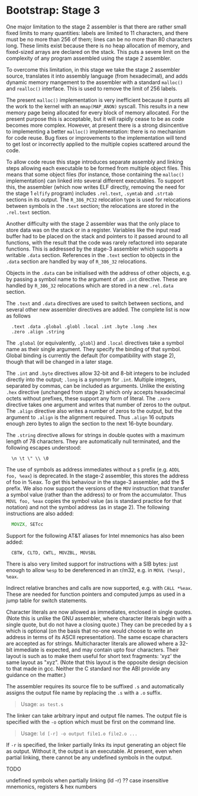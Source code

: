 # Bootstrap: Stage 3

One major limitation to the stage 2 assembler is that there are rather 
small fixed limits to many quantities: labels are limited to 11
characters, and there must be no more than 256 of them; lines can be no
more than 80 characters long.  These limits exist because there is no
heap allocation of memory, and fixed-sized arrays are declared on the
stack.  This puts a severe limit on the complexity of any program
assembled using the stage 2 assembler.

To overcome this limitation, in this stage we take the stage 2 assembler
source, translates it into assembly language (from hexadecimal), and
adds dynamic memory mangement to the assembler with a standard `malloc()`
and `realloc()` interface.  This is used to remove the limit of 256
labels.

The present `malloc()` implementation is very inefficient because it punts
all the work to the kernel with an `mmap(MAP_ANON)` syscall.  This results
in a new memory page being allocated for every block of memory
allocated.  For the present purpose this is acceptable, but it will
rapidly cease to be as code becomes more complex.  However, at present
there is a strong disincentive to implementing a better `malloc()`
implementation: there is no mechanism for code reuse.  Bug fixes or
improvements to the implementation will tend to get lost or incorrectly
applied to the multiple copies scattered around the code.

To allow code reuse this stage introduces separate assembly and linking
steps allowing each executable to be formed from multiple object files.
This means that some object files (for instance, those containing the
`malloc()` implementation) can linked into several different executables.
To support this, the assembler (which now writes ELF directly, removing
the need for the stage 1 `elfify` program) includes `.rel.text`, `.symtab` and
`.strtab` sections in its output.  The `R_386_PC32` relocation type is used
for relocations between symbols in the `.text` section; the relocations
are stored in the `.rel.text` section.

Another difficulty with the stage 2 assembler was that the only place to
store data was on the stack or in a register.  Variables like the input
read buffer had to be placed on the stack and pointers to it passed
around to all functions, with the result that the code was rarely
refactored into separate functions.  This is addressed by the stage-3
assembler which supports a writable `.data` section.  References in the
`.text` section to objects in the `.data` section are handled by way of
`R_386_32` relocations.

Objects in the `.data` can be initialised with the address of other 
objects, e.g. by passing a symbol name to the argument of an `.int` 
directive.   These are handled by `R_386_32` relocations which are
stored in a new `.rel.data` section.

The `.text` and `.data` directives are used to switch between sections, and
several other new assembler directives are added.  The complete list is
now as follows

```
  .text .data .global .globl .local .int .byte .long .hex
  .zero .align .string
```

The `.global` (or equivalently, `.globl`) and `.local` directives take a
symbol name as their single argument.  They specify the binding of 
that symbol.  Global binding is currently the default (for compatibility
with stage 2), though that will be changed in a later stage.

The `.int` and `.byte` directives allow 32-bit and 8-bit integers to be
included directly into the output; `.long` is a synonym for `.int`.
Multiple integers, separated by commas, can be included as arguments. 
Unlike the existing `.hex` directive (unchanged from stage 2) which only 
accepts hexadecimal octets without prefixes, these support any form of 
literal.  The `.zero` directive takes one argument and writes that number 
of zeros to the output.  The `.align` directive also writes a number of
zeros to the output, but the argument to `.align` is the alignment 
required.  Thus `.align` 16 outputs enough zero bytes to align the section
to the next 16-byte boundary.

The `.string` directive allows for strings in double quotes with 
a maximum length of 78 characters.  They are automatically null 
terminated, and the following escapes understood:

```
  \n \t \" \\ \0
```

The use of symbols as address immediates without a `$` prefix (e.g. `ADDL
foo, %eax`) is deprecated.  In the stage-2 assembler, this stores the
address of foo in %eax.  To get this behaviour in the stage-3 assembler,
add the $ prefix.  We also now support the versions of the `MOV`
instruction that transfer a symbol value (rather than the address) to or
from the accumulator.  Thus `MOVL foo, %eax` copies the symbol value (as
is standard practice for that notation) and not the symbol address (as
in stage 2).  The following instructions are also added:

```asm
  MOVZX, SETcc
```

Support for the following AT&T aliases for Intel mnemonics has also
been added:

```
  CBTW, CLTD, CWTL, MOVZBL, MOVSBL
```

There is also very limited support for instructions with a SIB bytes:
just enough to allow `%esp` to be dereferenced in an r/m32, e.g. in 
`MOVL (%esp), %eax`.

Indirect relative branches and calls are now supported, e.g. with 
`CALL *%eax`.  These are needed for function pointers and computed jumps
as used in a jump table for switch statements.

Character literals are now allowed as immediates, enclosed in single 
quotes.  (Note this is unlike the GNU assembler, where character 
literals begin with a single quote, but do not have a closing quote.) 
They can be preceded by a `$` which is optional (on the basis that no-one
would choose to write an address in terms of its ASCII representation).
The same escape characters are accepted as for strings.  Multicharacter 
literals are allowed where a 32-bit immediate is expected, and may 
contain upto four characters.  Their layout is such as to make them 
useful for short text fragments: 'xyz' the same layout as "xyz".  (Note
that this layout is the opposite design decision to that made in gcc.
Neither the C standard nor the ABI provide any guidance on the matter.)

The assembler requires its source file to be suffixed `.s` and
automatically assigns the output file name by replacing the `.s` with a 
`.o` suffix.

> Usage: `as test.s`

The linker can take arbitrary input and output file names.  The output
file is specified with the `-o` option which must be first on the command
line.

> Usage: `ld [-r] -o output file1.o file2.o ...`

If `-r` is specified, the linker partially links its input generating an 
object file as output.  Without it, the output is an executable.  At 
present, even when partial linking, there cannot be any undefined 
symbols in the output.


TODO

undefined symbols when partially linking (ld -r)
?? case insensitive mnemonics, registers & hex numbers
